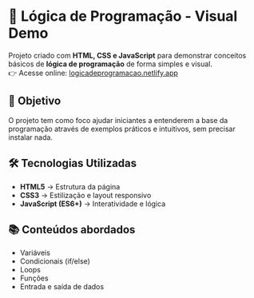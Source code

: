 # 🧩 Lógica de Programação - Visual Demo  

Projeto criado com **HTML, CSS e JavaScript** para demonstrar conceitos básicos de **lógica de programação** de forma simples e visual.  
👉 Acesse online: [logicadeprogramacao.netlify.app](https://logicadeprogramacao.netlify.app/)  

## 🎯 Objetivo
O projeto tem como foco ajudar iniciantes a entenderem a base da programação através de exemplos práticos e intuitivos, sem precisar instalar nada.  

## 🛠 Tecnologias Utilizadas
- **HTML5** → Estrutura da página  
- **CSS3** → Estilização e layout responsivo  
- **JavaScript (ES6+)** → Interatividade e lógica  

## 📚 Conteúdos abordados
- Variáveis  
- Condicionais (if/else)  
- Loops  
- Funções  
- Entrada e saída de dados  


